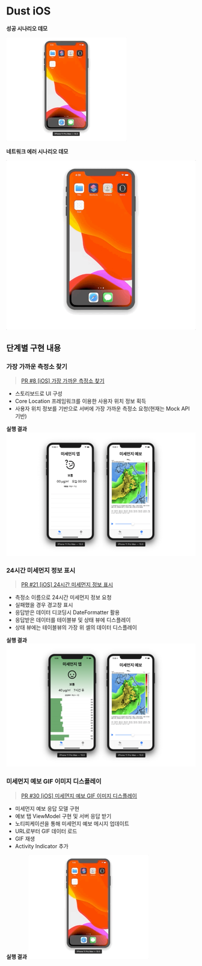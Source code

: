 # Dust iOS

**성공 시나리오 데모**

![demo](demo.gif)

**네트워크 에러 시나리오 데모**

![demo-network-error](demo-network-error.gif)

## 단계별 구현 내용

### 가장 가까운 측정소 찾기

> [PR #8 [iOS] 가장 가까운 측정소 찾기][pr1]

* 스토리보드로 UI 구성
* Core Location 프레임워크를 이용한 사용자 위치 정보 획득
* 사용자 위치 정보를 기반으로 서버에 가장 가까운 측정소 요청(현재는 Mock API 기반)

**실행 결과**
![result1](result1.png)

### 24시간 미세먼지 정보 표시

> [PR #21 [iOS] 24시간 미세먼지 정보 표시][pr2]

* 측정소 이름으로 24시간 미세먼지 정보 요청
* 실패했을 경우 경고창 표시
* 응답받은 데이터 디코딩시 DateFormatter 활용
* 응답받은 데이터를 테이블뷰 및 상태 뷰에 디스플레이
* 상태 뷰에는 테이블뷰의 가장 위 셀의 데이터 디스플레이

**실행 결과**
![result2](result2.png)

### 미세먼지 예보 GIF 이미지 디스플레이

> [PR #30 [iOS] 미세먼지 예보 GIF 이미지 디스플레이][pr3]

* 미세먼지 예보 응답 모델 구현
* 예보 탭 ViewModel 구현 및 서버 응답 받기
* 노티피케이션을 통해 미세먼지 예보 메시지 업데이트
* URL로부터 GIF 데이터 로드
* GIF 재생
* Activity Indicator 추가

**실행 결과**
![demo](demo.gif)

[pr1]: https://github.com/codesquad-member-2020/dust-7/pull/8
[pr2]: https://github.com/codesquad-member-2020/dust-7/pull/21
[pr3]: https://github.com/codesquad-member-2020/dust-7/pull/30


